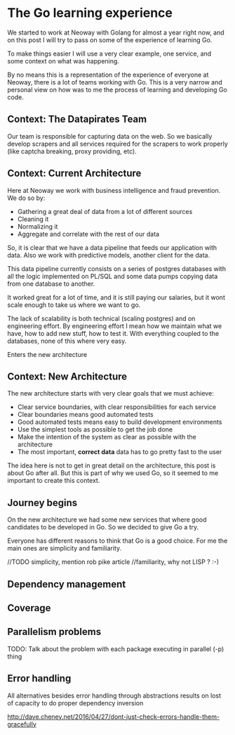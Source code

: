 # The Go learning experience

We started to work at Neoway with Golang for almost a year right now, and on this post
I will try to pass on some of the experience of learning Go.

To make things easier I will use a very clear example, one service, and some context
on what was happening.

By no means this is a representation of the experience of everyone at Neoway, there is a lot
of teams working with Go. This is a very narrow and personal view on how was to me the process
of learning and developing Go code.


## Context: The Datapirates Team


Our team is responsible for capturing data on the web. So we basically develop
scrapers and all services required for the scrapers to work properly
(like captcha breaking, proxy providing, etc).


## Context: Current Architecture

Here at Neoway we work with business intelligence and fraud prevention. We do so by:

* Gathering a great deal of data from a lot of different sources
* Cleaning it
* Normalizing it
* Aggregate and correlate with the rest of our data

So, it is clear that we have a data pipeline that feeds our application with data.
Also we work with predictive models, another client for the data.

This data pipeline currently consists on a series of postgres databases with all the
logic implemented on PL/SQL and some data pumps copying data from one database to another.

It worked great for a lot of time, and it is still paying our salaries, but it wont scale
enough to take us where we want to go.

The lack of scalability is both technical (scaling postgres) and on engineering effort.
By engineering effort I mean how we maintain what we have, how to add new stuff, how to test it.
With everything coupled to the databases, none of this where very easy.

Enters the new architecture


## Context: New Architecture


The new architecture starts with very clear goals that we must achieve:

* Clear service boundaries, with clear responsibilities for each service
* Clear boundaries means good automated tests
* Good automated tests means easy to build development environments
* Use the simplest tools as possible to get the job done
* Make the intention of the system as clear as possible with the architecture
* The most important, **correct data** data has to go pretty fast to the user

The idea here is not to get in great detail on the architecture, this post is about
Go after all. But this is part of why we used Go, so it seemed to me important to create
this context.


## Journey begins

On the new architecture we had some new services that where good candidates to be
developed in Go. So we decided to give Go a try.

Everyone has different reasons to think that Go is a good choice. For me the main ones
are simplicity and familiarity.

//TODO simplicity, mention rob pike article
//familiarity, why not LISP ? :-)


## Dependency management


## Coverage


## Parallelism problems

TODO: Talk about the problem with each package executing in parallel (-p) thing


## Error handling

All alternatives besides error handling through abstractions results on lost of capacity to do proper dependency inversion

http://dave.cheney.net/2016/04/27/dont-just-check-errors-handle-them-gracefully
